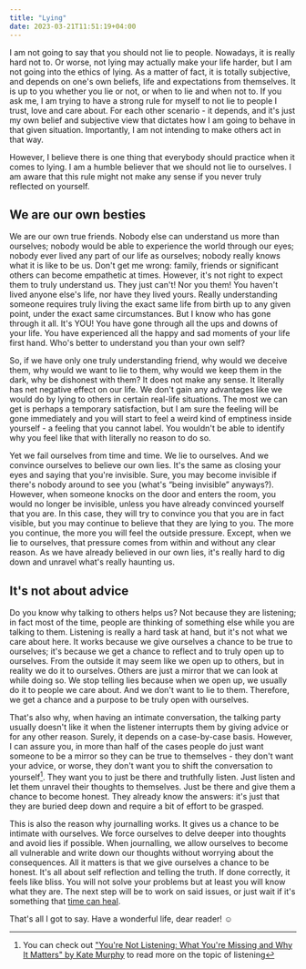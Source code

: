 ```yaml
---
title: "Lying"
date: 2023-03-21T11:51:19+04:00
---
```


I am not going to say that you should not lie to people. Nowadays, it is really hard not to. Or worse, not lying may actually make your life harder, but I am not going into the ethics of lying. As a matter of fact, it is totally subjective, and depends on one's own beliefs, life and expectations from themselves. It is up to you whether you lie or not, or when to lie and when not to. If you ask me, I am trying to have a strong rule for myself to not lie to people I trust, love and care about. For each other scenario - it depends, and it's just my own belief and subjective view that dictates how I am going to behave in that given situation. Importantly, I am not intending to make others act in that way.

However, I believe there is one thing that everybody should practice when it comes to lying. I am a humble believer that we should not lie to ourselves. I am aware that this rule might not make any sense if you never truly reflected on yourself.

## We are our own besties

We are our own true friends. Nobody else can understand us more than ourselves; nobody would be able to experience the world through our eyes; nobody ever lived any part of our life as ourselves; nobody really knows what it is like to be us. Don't get me wrong: family, friends or significant others can become empathetic at times. However, it's not right to expect them to truly understand us. They just can't! Nor you them! You haven't lived anyone else's life, nor have they lived yours. Really understanding someone requires truly living the exact same life from birth up to any given point, under the exact same circumstances. But I know who has gone through it all. It's YOU! You have gone through all the ups and downs of your life. You have experienced all the happy and sad moments of your life first hand. Who's better to understand you than your own self?

So, if we have only one truly understanding friend, why would we deceive them, why would we want to lie to them, why would we keep them in the dark, why be dishonest with them? It does not make any sense. It literally has net negative effect on our life. We don't gain any advantages like we would do by lying to others in certain real-life situations. The most we can get is perhaps a temporary satisfaction, but I am sure the feeling will be gone immediately and you will start to feel a weird kind of emptiness inside yourself - a feeling that you cannot label. You wouldn't be able to identify why you feel like that with literally no reason to do so.

Yet we fail ourselves from time and time. We lie to ourselves. And we convince ourselves to believe our own lies. It's the same as closing your eyes and saying that you're invisible. Sure, you may become invisible if there's nobody around to see you (what's “being invisible” anyways?). However, when someone knocks on the door and enters the room, you would no longer be invisible, unless you have already convinced yourself that you are. In this case, they will try to convince you that you are in fact visible, but you may continue to believe that they are lying to you. The more you continue, the more you will feel the outside pressure. Except, when we lie to ourselves, that pressure comes from within and without any clear reason. As we have already believed in our own lies, it's really hard to dig down and unravel what's really haunting us.

## It's not about advice

Do you know why talking to others helps us? Not because they are listening;  in fact most of the time, people are thinking of something else while you are talking to them. Listening is really a hard task at hand, but it's not what we care about here. It works because we give ourselves a chance to be true to ourselves; it's because we get a chance to reflect and to truly open up to ourselves. From the outside it may seem like we open up to others, but in reality we do it to ourselves. Others are just a mirror that we can look at while doing so. We stop telling lies because when we open up, we usually do it to people we care about. And we don't want to lie to them. Therefore, we get a chance and a purpose to be truly open with ourselves.

That's also why, when having an intimate conversation, the talking party usually doesn't like it when the listener interrupts them by giving advice or for any other reason. Surely, it depends on a case-by-case basis. However, I can assure you, in more than half of the cases people do just want someone to be a mirror so they can be true to themselves - they don't want your advice, or worse, they don't want you to shift the conversation to yourself[^listening]. They want you to just be there and truthfully listen. Just listen and let them unravel their thoughts to themselves. Just be there and give them a chance to become honest. They already know the answers: it's just that they are buried deep down and require a bit of effort to be grasped.

[^listening]: You can check out ["You're Not Listening: What You're Missing and Why It Matters" by Kate Murphy](https://www.goodreads.com/book/show/45892276-you-re-not-listening) to read more on the topic of listening

This is also the reason why journalling works. It gives us a chance to be intimate with ourselves. We force ourselves to delve deeper into thoughts and avoid lies if possible. When journalling, we allow ourselves to become all vulnerable and write down our thoughts without worrying about the consequences. All it matters is that we give ourselves a chance to be honest. It's all about self reflection and telling the truth. If done correctly, it feels like bliss. You will not solve your problems but at least you will know what they are. The next step will be to work on said issues, or just wait if it's something that [time can heal](https://www.youtube.com/watch?v=3MHxPuWld5o).

That's all I got to say. Have a wonderful life, dear reader! ☺️
